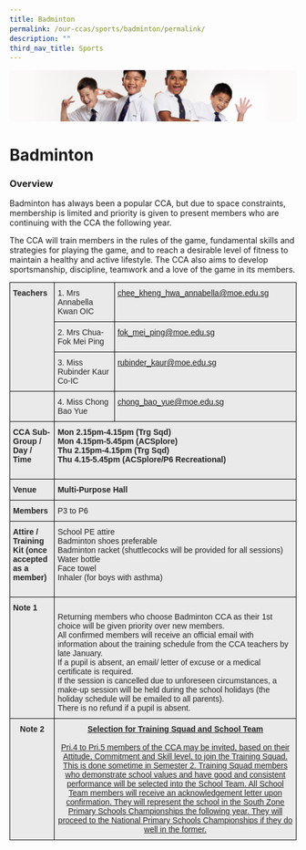 ```yaml
---
title: Badminton
permalink: /our-ccas/sports/badminton/permalink/
description: ""
third_nav_title: Sports
---
```

![](/images/Sub-banner2.jpg)

Badminton
=========

### Overview

  

Badminton has always been a popular CCA, but due to space constraints, membership is limited and priority is given to present members who are continuing with the CCA the following year.  

The CCA will train members in the rules of the game, fundamental skills and strategies for playing the game, and to reach a desirable level of fitness to maintain a healthy and active lifestyle. The CCA also aims to develop sportsmanship, discipline, teamwork and a love of the game in its members.

<style type="text/css">
.tg  {border-collapse:collapse;border-spacing:0;}
.tg td{border-color:black;border-style:solid;border-width:1px;font-family:Arial, sans-serif;font-size:14px;
  overflow:hidden;padding:10px 5px;word-break:normal;}
.tg th{border-color:black;border-style:solid;border-width:1px;font-family:Arial, sans-serif;font-size:14px;
  font-weight:normal;overflow:hidden;padding:10px 5px;word-break:normal;}
.tg .tg-8l4p{background-color:#EAEAEA;color:#232323;text-align:left;vertical-align:top}
.tg .tg-bt94{background-color:#EAEAEA;color:#232323;font-weight:bold;text-align:left;vertical-align:top}
.tg .tg-sa1g{background-color:#EAEAEA;color:#21088a;text-align:left;vertical-align:top}
.tg .tg-rsx2{background-color:#EAEAEA;color:#232323;font-weight:bold;text-align:center;vertical-align:top}
.tg .tg-2ijf{background-color:#EAEAEA;color:#232323;text-align:center;text-decoration:underline;vertical-align:top}
</style>
<table class="tg">
<thead>
  <tr>
    <th class="tg-bt94" rowspan="3">Teachers<br><br></th>
    <th class="tg-8l4p">1. Mrs Annabella Kwan OIC</th>
    <th class="tg-sa1g"><a href="mailto:chee_kheng_hwa_annabella@moe.edu.sg" target="_blank" rel="noopener noreferrer">chee_kheng_hwa_annabella@moe.edu.sg</a></th>
  </tr>
  <tr>
    <th class="tg-8l4p">2. Mrs Chua-Fok Mei Ping</th>
    <th class="tg-sa1g"><a href="mailto:fok_mei_ping@moe.edu.sg" target="_blank" rel="noopener noreferrer">fok_mei_ping@moe.edu.sg</a></th>
  </tr>
  <tr>
    <th class="tg-8l4p">3. Miss Rubinder Kaur Co-IC</th>
    <th class="tg-sa1g"><a href="mailto:rubinder_kaur@moe.edu.sg" target="_blank" rel="noopener noreferrer"><span style="text-decoration:none">rubinder_kaur@moe.edu.sg</span></a></th>
  </tr>
</thead>
<tbody>
  <tr>
    <td class="tg-bt94"></td>
    <td class="tg-8l4p">4. Miss Chong Bao Yue</td>
    <td class="tg-sa1g"><a href="mailto:chong_bao_yue@moe.edu.sg" target="_blank" rel="noopener noreferrer"><span style="text-decoration:none">chong_bao_yue@moe.edu.sg</span></a></td>
  </tr>
  <tr>
    <td class="tg-bt94">CCA Sub-Group /<br>Day / Time<br> <br></td>
    <td class="tg-bt94" colspan="2">Mon 2.15pm-4.15pm (Trg Sqd)<br>Mon 4.15pm-5.45pm (ACSplore)<br>Thu 2.15pm-4.15pm (Trg Sqd)<br>Thu 4.15-5.45pm (ACSplore/P6 Recreational)<span style="color:#232323"> </span></td>
  </tr>
  <tr>
    <td class="tg-bt94">Venue</td>
    <td class="tg-bt94" colspan="2">Multi-Purpose Hall</td>
  </tr>
  <tr>
    <td class="tg-bt94">Members</td>
    <td class="tg-8l4p" colspan="2">P3 to P6</td>
  </tr>
  <tr>
    <td class="tg-bt94">Attire / Training Kit (once accepted as a member)<br><br></td>
    <td class="tg-8l4p" colspan="2">School PE attire<br>Badminton shoes preferable<br>Badminton racket (shuttlecocks will be provided for all sessions)<br>Water bottle<br>Face towel<br>Inhaler (for boys with asthma) </td>
  </tr>
  <tr>
    <td class="tg-bt94">Note 1<br><br><br><br><br></td>
    <td class="tg-8l4p" colspan="2"><br>Returning members who choose Badminton CCA as their 1st choice will be given priority over new members.<br>All confirmed members will receive an official email with information about the training schedule from the CCA teachers by late January.<br>If a pupil is absent, an email/ letter of excuse or a medical certificate is required.<br>If the session is cancelled due to unforeseen circumstances, a make-up session will be held during the school holidays (the holiday schedule will be emailed to all parents).<br>There is no refund if a pupil is absent.</td>
  </tr>
  <tr>
    <td class="tg-rsx2">Note 2<br><br><br><br><br></td>
    <td class="tg-2ijf" colspan="2"><span style="font-weight:bold">Selection for Training Squad and School Team</span><br><br>Pri.4 to Pri.5 members of the CCA may be invited, based on their Attitude, Commitment and Skill level, to join the Training Squad. This is done sometime in Semester 2. Training Squad members who demonstrate school values and have good and consistent performance will be selected into the School Team. All School Team members will receive an acknowledgement letter upon confirmation. They will represent the school in the South Zone Primary Schools Championships the following year. They will proceed to the National Primary Schools Championships if they do well in the former.</td>
  </tr>
</tbody>
</table>